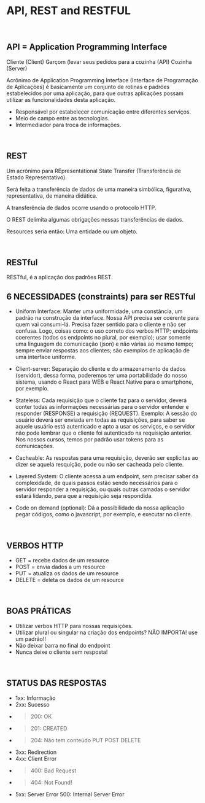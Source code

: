 # API, REST and RESTFUL

<br>

## API = Application Programming Interface

Cliente (Client) 
Garçom (levar seus pedidos para a cozinha (API) 
Cozinha (Server)

Acrônimo de Application Programming Interface (Interface de Programação de Aplicações) é basicamente um conjunto de rotinas e padrões estabelecidos por uma aplicação, para que outras aplicações possam utilizar as funcionalidades desta aplicação.

- Responsável por estabelecer comunicação entre diferentes serviços.
- Meio de campo entre as tecnologias.
- Intermediador para troca de informações.

<br>

## REST

Um acrônimo para REpresentational State Transfer (Transferência de Estado Representativo).

Será feita a transferência de dados de uma maneira simbólica, figurativa, representativa, de maneira didática.

A transferência de dados ocorre usando o protocolo HTTP.

O REST delimita algumas obrigações nessas transferências de dados.

Resources seria então: Uma entidade ou um objeto.

<br>

## RESTful

RESTful, é a aplicação dos padrões REST.

## 6 NECESSIDADES (constraints) para ser RESTful

- Uniform Interface: Manter uma uniformidade, uma constância, um padrão na construção da interface. Nossa API precisa ser coerente para quem vai consumi-lá. Precisa fazer sentido para o cliente e não ser confusa. Logo, coisas como: o uso correto dos verbos HTTP; endpoints coerentes (todos os endpoints no plural, por exemplo); usar somente uma linguagem de comunicação (json) e não várias ao mesmo tempo; sempre enviar respostas aos clientes; são exemplos de aplicação de uma interface uniforme.

- Client-server: Separação do cliente e do armazenamento de dados (servidor), dessa forma, poderemos ter uma portabilidade do nosso sistema, usando o React para WEB e React Native para o smartphone, por exemplo.

- Stateless: Cada requisição que o cliente faz para o servidor, deverá conter todas as informações necessárias para o servidor entender e responder (RESPONSE) a requisição (REQUEST). Exemplo: A sessão do usuário deverá ser enviada em todas as requisições, para saber se aquele usuário está autenticado e apto a usar os serviços, e o servidor não pode lembrar que o cliente foi autenticado na requisição anterior. Nos nossos cursos, temos por padrão usar tokens para as comunicações.

- Cacheable: As respostas para uma requisição, deverão ser explicitas ao dizer se aquela resquição, pode ou não ser cacheada pelo cliente.

- Layered System: O cliente acessa a um endpoint, sem precisar saber da complexidade, de quais passos estão sendo necessários para o servidor responder a requisição, ou quais outras camadas o servidor estará lidando, para que a requisição seja respondida.

- Code on demand (optional): Dá a possibilidade da nossa aplicação pegar códigos, como o javascript, por exemplo, e executar no cliente.

<br>

## VERBOS HTTP
- GET = recebe dados de um resource
- POST = envia dados a um resource
- PUT = atualiza os dados de um resource
- DELETE = deleta os dados de um resource

<br>

## BOAS PRÁTICAS

- Utilizar verbos HTTP para nossas requisições.
- Utilizar plural ou singular na criação dos endpoints? NÃO IMPORTA! use um padrão!!
- Não deixar barra no final do endpoint
- Nunca deixe o cliente sem resposta!

<br>

## STATUS DAS RESPOSTAS
- 1xx: Informação
- 2xx: Sucesso
- > 200: OK
- > 201: CREATED
- > 204: Não tem conteúdo PUT POST DELETE
- 3xx: Redirection
- 4xx: Client Error
- > 400: Bad Request
- > 404: Not Found!
- 5xx: Server Error 500: Internal Server Error